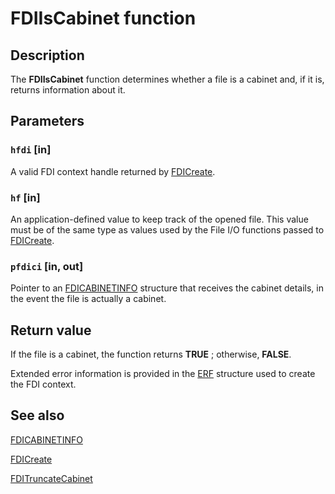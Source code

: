 # FDIIsCabinet function

## Description

The **FDIIsCabinet** function determines whether a file is a cabinet and, if it is, returns information about it.

## Parameters

### `hfdi` [in]

A valid FDI context handle returned by [FDICreate](https://learn.microsoft.com/windows/desktop/api/fdi/nf-fdi-fdicreate).

### `hf` [in]

An application-defined value to keep track of the opened file. This value must be of the same type as values used by the File I/O functions passed to [FDICreate](https://learn.microsoft.com/windows/desktop/api/fdi/nf-fdi-fdicreate).

### `pfdici` [in, out]

Pointer to an [FDICABINETINFO](https://learn.microsoft.com/windows/desktop/api/fdi/ns-fdi-fdicabinetinfo) structure that receives the cabinet details, in the event the file is actually a cabinet.

## Return value

If the file is a cabinet, the function returns **TRUE** ; otherwise, **FALSE**.

Extended error information is provided in the [ERF](https://learn.microsoft.com/windows/desktop/api/fdi_fci_types/ns-fdi_fci_types-erf) structure used to create the FDI context.

## See also

[FDICABINETINFO](https://learn.microsoft.com/windows/desktop/api/fdi/ns-fdi-fdicabinetinfo)

[FDICreate](https://learn.microsoft.com/windows/desktop/api/fdi/nf-fdi-fdicreate)

[FDITruncateCabinet](https://learn.microsoft.com/windows/desktop/api/fdi/nf-fdi-fditruncatecabinet)